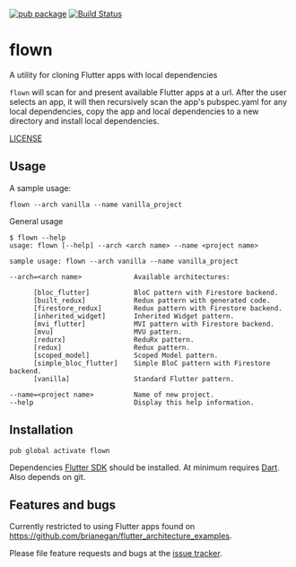 [![pub package](https://img.shields.io/pub/v/flown.svg)](https://pub.dartlang.org/packages/flown)
[![Build Status](https://travis-ci.com/mmcc007/flown.svg?branch=master)](https://travis-ci.com/mmcc007/flown)

# flown

A utility for cloning Flutter apps with local dependencies

`flown` will scan for and present available Flutter apps at a url. After the user 
selects an app, it will then recursively scan the app's pubspec.yaml for any local dependencies, 
copy the app and local dependencies to a new directory and install local dependencies.

[LICENSE](https://github.com/mmcc007/flown/blob/master/LICENSE)

## Usage

A sample usage:

    flown --arch vanilla --name vanilla_project

General usage
```
$ flown --help
usage: flown [--help] --arch <arch name> --name <project name>

sample usage: flown --arch vanilla --name vanilla_project

--arch=<arch name>             Available architectures:

      [bloc_flutter]           BloC pattern with Firestore backend.
      [built_redux]            Redux pattern with generated code.
      [firestore_redux]        Redux pattern with Firestore backend.
      [inherited_widget]       Inherited Widget pattern.
      [mvi_flutter]            MVI pattern with Firestore backend.
      [mvu]                    MVU pattern.
      [redurx]                 ReduRx pattern.
      [redux]                  Redux pattern.
      [scoped_model]           Scoped Model pattern.
      [simple_bloc_flutter]    Simple BloC pattern with Firestore backend.
      [vanilla]                Standard Flutter pattern.

--name=<project name>          Name of new project.
--help                         Display this help information.
```
 
## Installation

    pub global activate flown

Dependencies
[Flutter SDK](https://flutter.io/get-started/install/) should be installed. 
At minimum requires [Dart](https://www.dartlang.org/install). 
Also depends on git.

## Features and bugs

Currently restricted to using Flutter apps found on https://github.com/brianegan/flutter_architecture_examples.

Please file feature requests and bugs at the [issue tracker][tracker].

[tracker]: https://github.com/mmcc007/flown/issues

